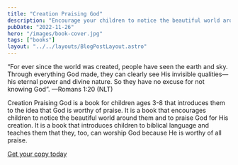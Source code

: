 ```yaml
---
title: "Creation Praising God"
description: "Encourage your children to notice the beautiful world around us, introduce them to biblical language,  and train them that they, too, can worship God because He is worthy of all praise."
pubDate: "2022-11-26"
hero: "/images/book-cover.jpg"
tags: ["books"]
layout: "../../layouts/BlogPostLayout.astro"
---
```


“For ever since the world was created, people have seen the earth and sky. Through everything God made, they can clearly see His invisible qualities—his eternal power and divine nature. So they have no excuse for not knowing God”. 
—Romans 1:20 (NLT)



Creation Praising God is a book for children ages 3-8 that introduces them to the idea that God is worthy of praise. It is a book that encourages children to notice the beautiful world around them and to praise God for His creation. It is a book that introduces children to biblical language and teaches them that they, too, can worship God because He is worthy of all praise.

[Get your copy today](https://www.elenafedorov.com/)


